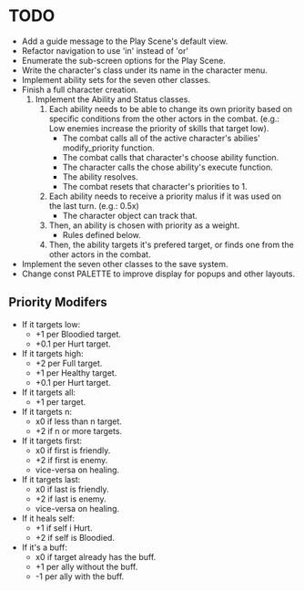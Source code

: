 # TODO

- Add a guide message to the Play Scene's default view.
- Refactor navigation to use 'in' instead of 'or'
- Enumerate the sub-screen options for the Play Scene.
- Write the character's class under its name in the character menu.
- Implement ability sets for the seven other classes.
- Finish a full character creation.
    1. Implement the Ability and Status classes.
        1. Each ability needs to be able to change its own priority based on specific conditions from the other actors in the combat. (e.g.: Low enemies increase the priority of skills that target low).
            - The combat calls all of the active character's abilies' modify_priority function.
            - The combat calls that character's choose ability function.
            - The character calls the chose ability's execute function.
            - The ability resolves.
            - The combat resets that character's priorities to 1.
        2. Each ability needs to receive a priority malus if it was used on the last turn. (e.g.: 0.5x)
            - The character object can track that.
        3. Then, an ability is chosen with priority as a weight.
            - Rules defined below.
        4. Then, the ability targets it's prefered target, or finds one from the other actors in the combat.
- Implement the seven other classes to the save system.
- Change const PALETTE to improve display for popups and other layouts.

## Priority Modifers

- If it targets low:
    - +1 per Bloodied target.
    - +0.1 per Hurt target.
- If it targets high:
    - +2 per Full target.
    - +1 per Healthy target.
    - +0.1 per Hurt target.
- If it targets all:
    - +1 per target.
- If it targets n:
    - x0 if less than n target.
    - +2 if n or more targets.
- If it targets first:
    - x0 if first is friendly.
    - +2 if first is enemy.
    - vice-versa on healing.
- If it targets last:
    - x0 if last is friendly.
    - +2 if last is enemy.
    - vice-versa on healing.
- If it heals self:
    - +1 if self i Hurt.
    - +2 if self is Bloodied.
- If it's a buff:
    - x0 if target already has the buff.
    - +1 per ally without the buff.
    - -1 per ally with the buff.